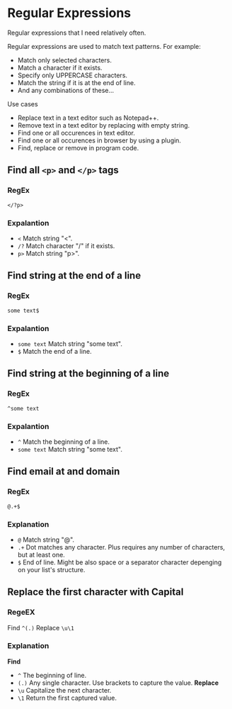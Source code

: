 # Regular Expressions
Regular expressions that I need relatively often.

Regular expressions are used to match 
text patterns. For example:
* Match only selected characters.
* Match a character if it exists.
* Specify only UPPERCASE characters.
* Match the string if it is at the end of line.
* And any combinations of these...

Use cases
* Replace text in a text editor such as Notepad++.
* Remove text in a text editor by replacing with empty string.
* Find one or all occurences in text editor.
* Find one or all occurences in browser by using a plugin.
* Find, replace or remove in program code.

## Find all `<p>` and `</p>` tags
### RegEx
`</?p>`
### Expalantion
* `<` Match string "<".
* `/?` Match character "/" if it exists.
* `p>` Match string "p>".

## Find string at the end of a line
### RegEx
`some text$`
### Expalantion
* `some text` Match string "some text".
* `$` Match the end of a line.

## Find string at the beginning of a line
### RegEx
`^some text`
### Expalantion
* `^` Match the beginning of a line.
* `some text` Match string "some text".

## Find email at and domain
### RegEx
`@.+$`
### Explanation
* `@` Match string "@".
* `.+` Dot matches any character. Plus requires any number of characters, but at least one.
* `$` End of line. Might be also space or a separator character depenging on your list's structure.

## Replace the first character with Capital
### RegeEX
Find `^(.)`
Replace `\u\1`
### Explanation
<b>Find</b>
* `^` The beginning of line.
* `(.)` Any single character. Use brackets to capture the value.
<b>Replace</b>
* `\u` Capitalize the next character.
* `\1` Return the first captured value.